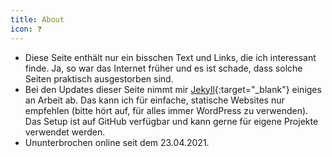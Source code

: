 ```yaml
---
title: About
icon: ❓
---
```


- Diese Seite enthält nur ein bisschen Text und Links, die ich interessant finde. Ja, so war das Internet früher und es ist schade, dass solche Seiten praktisch ausgestorben sind.
- Bei den Updates dieser Seite nimmt mir [Jekyll](https://jekyllrb.com){:target="_blank"} einiges an Arbeit ab. Das kann ich für einfache, statische Websites nur empfehlen (bitte hört auf, für alles immer WordPress zu verwenden). Das Setup ist auf GitHub verfügbar und kann gerne für eigene Projekte verwendet werden.
- Ununterbrochen online seit dem 23.04.2021.
